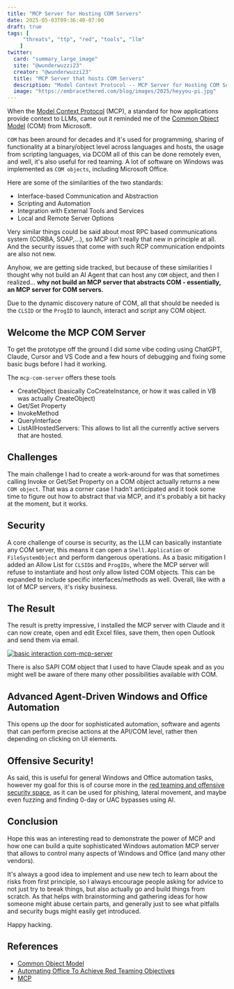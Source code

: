 ```yaml
---
title: "MCP Server for Hosting COM Servers"
date: 2025-05-03T09:36:40-07:00
draft: true
tags: [
     "threats", "ttp", "red", "tools", "llm"
    ]
twitter:
  card: "summary_large_image"
  site: "@wunderwuzzi23"
  creator: "@wunderwuzzi23"
  title: "MCP Server that hosts COM Servers"
  description: "Model Context Protocol -- MCP Server for Hosting COM Servers"
  image: "https://embracethered.com/blog/images/2025/heyyou-pi.jpg"
---
```


When the [Model Context Protocol](https://modelcontextprotocol.io/introduction) (MCP), a standard for how applications provide context to LLMs, came out it reminded me of the [Common Object Model](https://learn.microsoft.com/en-us/windows/win32/com/the-component-object-model) (COM) from Microsoft. 

`COM` has been around for decades and it's used for programming, sharing of functionality at a binary/object level across languages and hosts, the usage from scripting languages, via DCOM all of this can be done remotely even, and well, it's also useful for red teaming. A lot of software on Windows was implemented as `COM objects`, including Microsoft Office.

Here are some of the similarities of the two standards:
* Interface-based Communication and Abstraction 
* Scripting and Automation
* Integration with External Tools and Services
* Local and Remote Server Options

Very similar things could be said about most RPC based communications system (CORBA, SOAP,...), so MCP isn't really that new in principle at all. And the security issues that come with such RCP communication endpoints are also not new.

Anyhow, we are getting side tracked, but because of these similarities I thought why not build an AI Agent that can host any `COM` object, and then I realized... **why not build an MCP server that abstracts COM - essentially, an MCP server for COM servers.**

Due to the dynamic discovery nature of COM, all that should be needed is the `CLSID` or the `ProgID` to launch, interact and script any COM object.

## Welcome the MCP COM Server

To get the prototype off the ground I did some vibe coding using ChatGPT, Claude, Cursor and VS Code and a few hours of debugging and fixing some basic bugs before I had it working.

The `mcp-com-server` offers these tools

* CreateObject (basically CoCreateInstance, or how it was called in VB was actually CreateObject)
* Get/Set Property 
* InvokeMethod
* QueryInterface
* ListAllHostedServers: This allows to list all the currently active servers that are hosted.

## Challenges

The main challenge I had to create a work-around for was that sometimes calling Invoke or Get/Set Property on a COM object actually returns a new `COM object`. That was a corner case I hadn’t anticipated and it took some time to figure out how to abstract that via MCP, and it's probably a bit hacky at the moment, but it works.


## Security

A core challenge of course is security, as the LLM can basically instantiate any COM server, this means it can open a `Shell.Application` or `FileSystemObject` and perform dangerous operations. As a basic mitigation I added an Allow List for `CLSID`s and `ProgIDs`, where the MCP server will refuse to instantiate and host only allow listed COM objects. This can be expanded to include specific interfaces/methods as well. Overall, like with a lot of MCP servers, it's risky business.

## The Result

The result is pretty impressive, I installed the MCP server with Claude and it can now create, open and edit Excel files, save them, then open Outlook and send them via email.

[![basic interaction com-mcp-server](/blog/images/2025/claude-mcp-com-excel.png)](/blog/images/2025/claude-mcp-com-excel.png)

There is also SAPI COM object that I used to have Claude speak and as you might well be aware of there many other possibilities available with COM.

## Advanced Agent-Driven Windows and Office Automation 

This opens up the door for sophisticated automation, software and agents that can perform precise actions at the API/COM level, rather then depending on clicking on UI elements. 

## Offensive Security!

As said, this is useful for general Windows and Office automation tasks, however my goal for this is of course more in the [red teaming and offensive security space](https://embracethered.com/blog/posts/2021/automating-office-to-achieve-redteaming-objectives/), as it can be used for phishing, lateral movement, and maybe even fuzzing and finding 0-day or UAC bypasses using AI.

## Conclusion

Hope this was an interesting read to demonstrate the power of MCP and how one can build a quite sophisticated Windows automation MCP server that allows to control many aspects of Windows and Office (and many other vendors).

It's always a good idea to implement and use new tech to learn about the risks from first principle, so I always encourage people asking for advice to not just try to break things, but also actually go and build things from scratch. As that helps with brainstorming and gathering ideas for how someone might abuse certain parts, and generally just to see what pitfalls and security bugs might easily get introduced.


Happy hacking.

## References

* [Common Object Model](https://learn.microsoft.com/en-us/windows/win32/com/the-component-object-model)
* [Automating Office To Achieve Red Teaming Objectives](https://embracethered.com/blog/posts/2021/automating-office-to-achieve-redteaming-objectives/)
* [MCP](https://modelcontextprotocol.io/introduction)